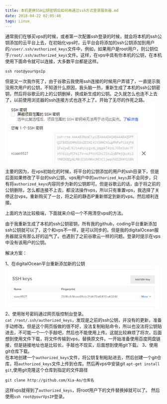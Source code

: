 ```yaml
---
title: 本机更换SSH公钥密钥后如何再通过ssh方式登录服务器.md
date: 2018-04-22 02:05:40
tags: Linux
---
```


通常我们在够买vps的时候，或者第一次配置ssh登录的时候，就会将本机的ssh公钥添加的云平台上去，在初始化vps时，云平台会将添加的ssh公钥添加到用户的`/user/.ssh/authorized_keys`文件中，例如，如果用户是root用户，则公钥位于`/root/.ssh/authorized_keys`文件。这样，在vps中具有你本机的公钥，在本机使用下面命令就可以连接，大多数平台都是这样。
```
ssh root@yourVpsIp
```

但是又一次我作死了，由于谷歌云我使用ssh连接的时候用户弄错了，一直提示我没用次用户的公钥，不知道什么原因，我头脑一热，重新生成了本机的ssh公钥密钥，然后将谷歌云的上的公钥删掉，换成新生成的公钥。之久就怎么也连不上去了，以前使用浏览器的ssh连接方式也连不上了。开始了无尽的作死之路。
![](..\assets\id_rsa.png)

主要的因为，在vps初始化的时候，将平台的公钥添加的用户的ssh目录下，但是后面如果修改了平台的ssh公钥，vps用户中的`authorized_keys`并不会同步，只有将`authorized_keys`内容同步为新的公钥即可。但是谷歌云的话，由于将之前的公钥删除，怎么都连接不上去，都没法操作vps，所以只有重置vps，我选择了关停这台vps，重新购买了一台，将之前的静态IP重新绑定到新的vps。然后顺利连接。


上面的方法比较极端，下面就来介绍一个不用清空vps的方法。

由于我重新生成了本机的ssh公钥密钥，所有我的github，coding平台重新添加ssh公钥就可以了，这个和vps不一样，是可以同步的。但是我的digitalOcean服务器就没有那么好的运气了。也遇到了之前谷歌云一样的问题。登录时提示在vps中没有该用户的公钥。

解决方案：

1、在digitalOcean平台重新添加新的公钥
![](..\assets\id_rsa_9527.png)
2、使用账号密码通过网页版控制台登录。  
`cat /root/.ssh/authorized_keys`，发现是之前的ssh公钥，并没有的更新，准备手动修改。但是这个网页版做的很不好，没法复制粘贴命令，所以也没法将公钥贴进去，不可能一个一个手敲吧，然后也不能使用上传。这就比较麻烦了将次，后面想到使用文件下载，将文件传输到vps，替换原文件。一开始准备使用百度网盘链接，但是链接地址也是比较长，手敲也不现实，后面想到使用git下载。
3、使用git仓库下载。  
在本地创建一个`authorized_keys`文件，将公钥复制粘贴进去，然后创建一个git仓库，将`authorized_keys`文件上传到仓库。然后再vps中安装git `apt-get install git`,使用git克隆这个仓库到指定的文件路径
```
git clone http://github.com/Xia-Ao/仓库名
```
这样vps就得到了`authorized_keys`，将root用户下的文件替换掉就可以了。
然后使用`ssh root@yourVpsIP`登录。